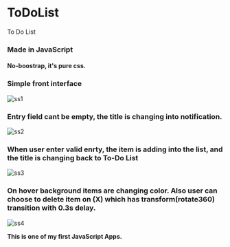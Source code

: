 # ToDoList
To Do List
<h3>Made in JavaScript</h3>
<h4>No-boostrap, it's pure css.</h4>

<h3>Simple front interface</h3>
<img src="https://i.ibb.co/KWPCF4R/ss1.png" alt="ss1" border="0">
<h3>Entry field cant be empty, the title is changing into notification.</h3>
<img src="https://i.ibb.co/mt9RV8F/ss2.png" alt="ss2" border="0">
<h3>When user enter valid enrty, the item is adding into the list, and the title is changing back to To-Do List</h3>

<img src="https://i.ibb.co/2txjYH6/ss3.png" alt="ss3" border="0">
<h3>On hover background items are changing color. Also user can choose to delete item on (X) which has transform(rotate360) transition with 0.3s delay.</h3>
<img src="https://i.ibb.co/HKV2RLW/ss4.png" alt="ss4" border="0">

<strong>This is one of my first JavaScript Apps.</strong>
